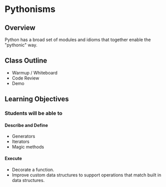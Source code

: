 # Pythonisms

## Overview

Python has a broad set of modules and idioms that together enable the "pythonic" way.

## Class Outline

- Warmup / Whiteboard
- Code Review
- Demo

## Learning Objectives

### Students will be able to

#### Describe and Define

- Generators
- Iterators
- Magic methods

#### Execute

- Decorate a function.
- Improve custom data structures to support operations that match built in data structures.
